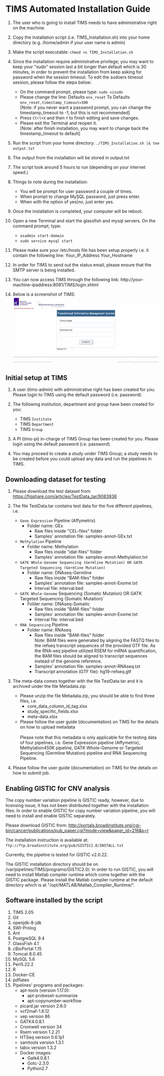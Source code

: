# TIMS Automated Installation Guide

1.	The user who is going to install TIMS needs to have administrative right on the machine.

2.	Copy the installation script (i.e. TIMS_Installation.sh) into your home directory (e.g. /home/admin if your user name is admin)

3.	Make the script executable: `chmod +x TIMS_Installation.sh`

4.	Since the installation require administrative privilege, you may want to keep your "sudo" session last a bit longer than default which is 30 minutes, in order to prevent the installation from keep asking for password when the session timeout. To edit the sudoers timeout session, please follow the steps below:
	- On the command prompt, please type: `sudo visudo`
	- Please change the line:
		Defaults `env_reset` To Defaults `env_reset,timestamp_timeout=300`<br/>[Note: if you never want a password prompt, you can change the timestamp_timeout to -1, but this is not recommended]
	- Press `Ctrl+X` and then `Y` to finish editing and save changes. 
	- Please exit the Terminal and reopen it.<br/>[Note: after finish installation, you may want to change back the timestamp_timeout to default]

5.	Run the script from your home directory: `./TIMS_Installation.sh |& tee output.txt`

6.	The output from the installation will be stored in output.txt

7.	The script took around 5 hours to run (depending on your internet speed.)

8.	Things to note during the installation:
	- You will be prompt for user password a couple of times.
	- When prompt to change MySQL password, just press enter.
	- When with the option of yes|no, just enter yes.

9.	Once the installation is completed, your computer will be reboot.

10.	Open a new Terminal and start the glassfish and mysql servers. On the command prompt, type:
	- `asadmin start-domain`
	- `sudo service mysql start`

11.	Please make sure your /etc/hosts file has been setup properly i.e. it contain the following line:
Your_IP_Address	Your_Hostname

12.	In order for TIMS to send out the status email, please ensure that the SMTP server is being installed.

13.	You can now access TIMS through the following link:
http://your-machine-ipaddress:8081/TIMS/login.xhtml

14.	Below is a screenshot of TIMS:<br/>
![Figure 1. TIMS login page](TIMS-login.png)

## Initial setup at TIMS
1.	A user (tims-admin) with administrative right has been created for you. Please login to TIMS using the default password (i.e. password).

2.	The following institution, department and group have been created for you:
	- TIMS `Institute`
 	- TIMS `Department`
	- TIMS `Group`

3.	A PI (tims-pi) in-charge of TIMS Group has been created for you. Please login using the default password (i.e. password).

4.	You may proceed to create a study under TIMS Group; a study needs to be created before you could upload any data and run the pipelines in TIMS.

## Downloading dataset for testing
1)	Please download the test dataset from https://figshare.com/articles/TestData_tar/9083936

2)	The file TestData.tar contains test data for the five different pipelines, i.e.
	* `Gene Expression` Pipeline (Affymetrix)
  	  * Folder name: GEx
		*  Raw files inside "CEL-files" folder
		*  Samples' annotation file: samples-annot-GEx.txt
	* `Methylation` Pipeline
	  * Folder name: Methylation
		* Raw files inside "idat-files" folder
		* Samples' annotation file: samples-annot-Methylation.txt
	* `GATK Whole-Genome Sequencing (Germline Mutation) OR GATK Targeted Sequencing (Germline Mutation)` 
	  * Folder name: DNAseq-Germline
	    * Raw files inside "BAM-files" folder
	    * Samples' annotation file: samples-annot-Exome.txt
	    * Interval file: interval.bed
	* `GATK Whole-Genome` Sequencing (Somatic Mutation) OR GATK Targeted Sequencing (Somatic Mutation)`
	  * Folder name: DNAseq-Somatic
		* Raw files inside "BAM-files" folder
		* Samples' annotation file: samples-annot-Exome.txt
		* Interval file: interval.bed
	* `RNA Sequencing` Pipeline
	  * Folder name: RNAseq
		* Raw files inside "BAM-files" folder <br/>
Note: BAM files were generated by aligning the FASTQ files to the refseq transcript sequences of the provided GTF file. As the RNA-seq pipeline utilized RSEM for mRNA quantification, the BAM files should be aligned to transcript sequences instead of the genome reference.
		* Samples' annotation file: samples-annot-RNAseq.txt
		* Transcript annotation (GTF file): hg19-refseq.gtf

3)	The meta-data comes together with the file TestData.tar and it is archived under the file Metadata.zip 
	* Please unzip the file Metadata.zip, you should be able to find three files, i.e.
	  * core_data_column_id_tag.xlsx
	  * study_specific_fields.xlsx
	  * meta-data.xlsx
	* Please follow the user guide (documentation) on TIMS for the details on how to upload metadata <br/><br/>
Please note that this metadata is only applicable for the testing data of four pipelines, i.e. Gene Expression pipeline (Affymetrix), Methylation450K pipeline, GATK Whole-Genome or Targeted Sequencing (Germline Mutation) pipeline and RNA Sequencing Pipeline. 

4)	Please follow the user guide (documentation) on TIMS for the details on how to submit job. 

## Enabling GISTIC for CNV analysis
The copy number variation pipeline is GISTIC ready, however, due to licensing issue, it has not been distributed together with the installation files. In order to enable GISTIC for copy number variation pipeline, you will need to install and enable GISTIC separately.

Please download GISTIC from: http://portals.broadinstitute.org/cgi-bin/cancer/publications/pub_paper.cgi?mode=view&paper_id=216&p=t

The installation instruction is available at: `ftp://ftp.broadinstitute.org/pub/GISTIC2.0/INSTALL.txt`

Currently, the pipeline is tested for GISTIC v2.0.22. 

The GISTIC installation directory should be on /var/pipelines/TIMS/programs/GISTIC2.0/. In order to run GISTIC, you will need to install Matlab compiler runtime which come together with the GISTIC package. Please install the Matlab compiler runtime at the default directory which is at "/opt/MATLAB/Matlab_Compiler_Runtime/".

## Software installed by the script
1.	TIMS 2.05
2.	Git
3.	openjdk-8-jdk
4.	SWI-Prolog
5.	Ant
6.	PostgreSQL 9.4
7.	GlassFish 4.1
8.	cBioPortal 1.15
9.	Tomcat 8.0.45
10.	MySQL 5.6
11.	Perl5.22.2
12.	R
13.	Docker-CE
14.	pdflatex
15.	Pipelines' programs and packages:
	* apt-tools (version 1.17.0):
	  * apt-probeset-summarize
	  * apt-copynumber-workflow 
	* picard.jar version 2.6.0
	* vcf2maf-1.6.12
	* vep version 86
	* GATK4.0.8.1
	* Cromwell version 34
	* Rsem version 1.2.21
	* HTSeq version 0.6.1p1
	* samtools version 1.3.1
	* tabix version 1.3.2
	* Docker images:
	  * Gatk4.0.8.1
	  * Gotc-2.3.0
	  * Python2.7
